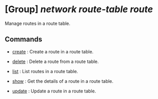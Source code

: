 # [Group] _network route-table route_

Manage routes in a route table.

## Commands

- [create](/Commands/network/route-table/route/_create.md)
: Create a route in a route table.

- [delete](/Commands/network/route-table/route/_delete.md)
: Delete a route from a route table.

- [list](/Commands/network/route-table/route/_list.md)
: List routes in a route table.

- [show](/Commands/network/route-table/route/_show.md)
: Get the details of a route in a route table.

- [update](/Commands/network/route-table/route/_update.md)
: Update a route in a route table.

